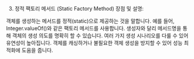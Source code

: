3. 정적 팩토리 메서드 (Static Factory Method)
   장점 및 설명:

객체를 생성하는 메서드를 정적(static)으로 제공하는 것을 말합니다. 예를 들어, Integer.valueOf()와 같은 팩토리 메서드를 사용합니다.
생성자와 달리 메서드명을 통해 객체의 생성 의도를 명확히 할 수 있습니다. 여러 가지 생성 시나리오를 다룰 수 있어 유연성이 높아집니다.
객체를 캐싱하거나 불필요한 객체 생성을 방지할 수 있어 성능 최적화에 도움을 줍니다.